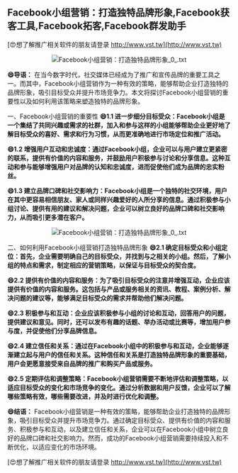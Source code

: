 ## **Facebook小组营销：打造独特品牌形象,Facebook获客工具,Facebook拓客,Facebook群发助手**

[😍想了解推广相关软件的朋友请登录 http://www.vst.tw](http://www.vst.tw)

 <center><img src="https://vst.tw/MP4/tuiguang/png/7.png" alt="Facebook小组营销：打造独特品牌形象_0_.txt"></center>

**😄导语：**
在当今数字时代，社交媒体已经成为了推广和宣传品牌的重要工具之一。而其中，Facebook小组营销作为一种有效的策略，能够帮助企业打造独特的品牌形象，吸引目标受众并提升市场竞争力。本文将探讨Facebook小组营销的重要性以及如何利用该策略来塑造独特的品牌形象。

一、Facebook小组营销的重要性
**😄1.1 进一步细分目标受众：Facebook小组是一个集结了共同兴趣或需求的社群，加入和参与这样的小组能够帮助企业更好地了解目标受众的喜好、需求和行为习惯，从而更准确地进行市场定位和推广活动。**

**😄1.2 增强用户互动和忠诚度：通过Facebook小组，企业可以与用户建立更紧密的联系，提供有价值的内容和服务，并鼓励用户积极参与讨论和分享信息。这种互动和参与能够增强用户对品牌的认知和忠诚度，进而促使他们成为品牌的忠实粉丝。**

**😄1.3 建立品牌口碑和社交影响力：Facebook小组是一个独特的社交环境，用户在其中更容易相信朋友、家人或同样兴趣爱好的人所分享的信息。通过积极参与小组讨论、提供有用的建议和解决问题，企业可以树立良好的品牌口碑和社交影响力，从而吸引更多潜在客户。**

 <center><img src="https://vst.tw/MP4/tuiguang/png/3.png" alt="Facebook小组营销：打造独特品牌形象_0_.txt"></center>

二、如何利用Facebook小组营销打造独特品牌形象
**😄2.1 确定目标受众和小组定位：首先，企业需要明确自己的目标受众，并找到与之相关的小组。然后，了解小组的特点和需求，制定相应的营销策略，以保证与目标受众的契合度。**

**😄2.2 提供有价值的内容和服务：为了吸引目标受众的注意并增强互动，企业应该提供有价值的内容和服务。这包括与产品或服务相关的资讯、教程、案例分析、解决问题的建议等，能够满足目标受众的需求并帮助他们解决问题。**

**😄2.3 积极参与和互动：企业应该积极参与小组的讨论和互动，回答用户的问题，提供建议和意见。同时，还可以发布有趣的话题、举办活动或比赛等，增加用户参与度，并促使他们分享品牌信息。**

**😄2.4 建立信任和关系：通过在Facebook小组中的积极参与和互动，企业能够逐渐建立起与用户的信任和关系。这种信任和关系是打造独特品牌形象的重要基础，用户会更愿意接受来自品牌的推广和购买产品或服务。**

**😄2.5 定期评估和调整策略：Facebook小组营销需要不断地评估和调整策略，以适应目标受众的变化和市场竞争的变化。通过分析数据和用户反馈，企业可以了解哪些策略有效，哪些需要改进，并及时进行优化和调整。**

**😄结语：**
Facebook小组营销是一种有效的策略，能够帮助企业打造独特的品牌形象，吸引目标受众并提升市场竞争力。通过确定目标受众、提供有价值的内容和服务、积极参与和互动，以及建立信任和关系，企业可以在Facebook小组中树立良好的品牌口碑和社交影响力。然而，成功的Facebook小组营销需要持续投入和不断优化，以适应变化的市场环境。

[😍想了解推广相关软件的朋友请登录 http://www.vst.tw](http://www.vst.tw)



